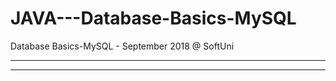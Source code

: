 JAVA---Database-Basics-MySQL
============================
Database Basics-MySQL - September 2018 @ SoftUni

---
---

